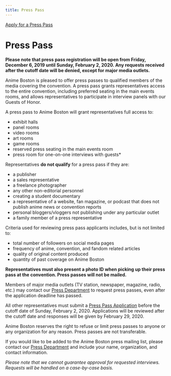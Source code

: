 ```yaml
---
title: Press Pass
---
```

<div class="side-submenu col-sm-3 float-right">
  <a href="/AB-Site-Redesign/press/press_pass_form.html" class="btn btn-secondary">
    Apply for a Press Pass
  </a>
</div>

# Press Pass

<span class="text-danger">**Please note that press pass registration will be open from Friday, December 6, 2019 until Sunday, February 2, 2020. Any requests received after the cutoff date will be denied, except for major media outlets.**</span>

Anime Boston is pleased to offer press passes to qualified members of the media covering the convention. A press pass grants representatives access to the entire convention, including preferred seating in the main events rooms, and allows representatives to participate in interview panels with our Guests of Honor.

A press pass to Anime Boston will grant representatives full access to:
* exhibit halls
* panel rooms
* video rooms
* art rooms
* game rooms
* reserved press seating in the main events room
* press room for one-on-one interviews with guests*

Representatives **do not qualify** for a press pass if they are:
* a publisher
* a sales representative
* a freelance photographer
* any other non-editorial personnel
* creating a student documentary
* a representative of a website, fan magazine, or podcast that does not publish anime news or convention reports
* personal bloggers/vloggers not publishing under any particular outlet
* a family member of a press representative

Criteria used for reviewing press pass applicants includes, but is not limited to:
* total number of followers on social media pages
* frequency of anime, convention, and fandom related articles
* quality of original content produced
* quantity of past coverage on Anime Boston

**Representatives must also present a photo ID when picking up their press pass at the convention. Press passes will not be mailed.**

Members of major media outlets (TV station, newspaper, magazine, radio, etc.) may contact our <a href="/coninfo/contact/267">Press Department</a> to request press passes, even after the application deadline has passed.

All other representatives must submit a [Press Pass Application](/AB-Site-Redesign/press/press_pass_form.html) before the cutoff date of Sunday, February 2, 2020. Applications will be reviewed after the cutoff date and responses will be given by February 29, 2020.

Anime Boston reserves the right to refuse or limit press passes to anyone or any organization for any reason. Press passes are not transferable.

If you would like to be added to the Anime Boston press mailing list, please contact our <a href="/coninfo/contact/267">Press Department</a> and include your name, organization, and contact information.

*Please note that we cannot guarantee approval for requested interviews. Requests will be handled on a case-by-case basis.*
